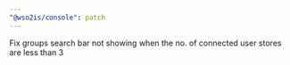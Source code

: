 ```yaml
---
"@wso2is/console": patch
---
```


Fix groups search bar not showing when the no. of connected user stores are less than 3
